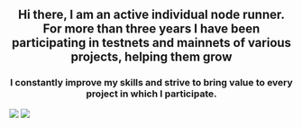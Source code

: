 <h2 align="center">Hi there, I am an active individual node runner. 
  For more than three years I have been participating in testnets and mainnets of various projects, helping them grow</h2>

  
<h3 align="center">I constantly improve my skills and strive to bring value to every project in which I participate.</h3>



<img src="https://i.im.ge/2024/11/04/kHlMfL.Mainnets.jpeg" />
<img src="https://i.ibb.co/5c9hRjg/222.jpg" />
